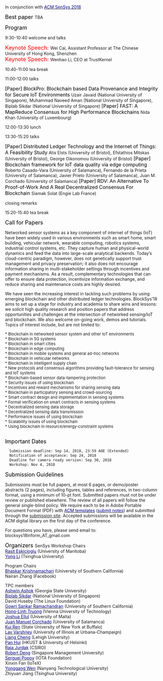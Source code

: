 In conjunction with [<font color="darkblue">ACM SenSys 2018</font>](http://sensys.acm.org/2018/workshops/)<br/>


<font color="black" size="4"> Best paper </font>
TBA

<font color="black" size="4"> Program </font>

9:30-10:40 welcome and talks

<font color="red" size="4">Keynote Speech: </font> Wei Cai, Assistant Professor at The Chinese University of Hong Kong, Shenzhen<br/>
<font color="red" size="4">Keynote Speech: </font> Wenhao Li, CEO at TrustKernel<br/>

10:40-11:00 tea break

11:00-12:00 talks

<font color="black" size="3">[Paper] BlockPro: Blockchain based Data Provenance and Integrity for Secure IoT Environments </font>
Uzair Javaid (National University of Singapore), Muhammad Naveed Aman (National University of Singapore), Biplab Sikdar (National University of Singapore)
<font color="black" size="3">[Paper] FAST: A MapReduce Consensus for High Performance Blockchains </font>
Nida Khan (University of Luxembourg)

12:00-13:30 lunch

13:30-15:20 talks

<font color="black" size="3">[Paper] Distributed Ledger Technology and the Internet of Things: A Feasibility Study </font>
Atis Elsts (University of Bristol), Efstathios Mitskas (University of Bristol), George Oikonomou (University of Bristol)
<font color="black" size="3">[Paper] Blockchain framework for IoT data quality via edge computing </font>
Roberto Casado-Vara (University of Salamanca), Fernando de la Prieta (University of Salamanca), Javier Prieto (University of Salamanca), Juan M. Corchado (University of Salamanca)
<font color="black" size="3">[Paper] RDV: An Alternative To Proof-of-Work And A Real Decentralized Consensus For Blockchain </font>
Siamak Solat (Engie Lab France)

closing remarks

15:20-15:40 tea break

<font color="black" size="4"> Call for Papers </font>

Networked sensor systems as a key component of internet of things (IoT) have been widely used in various environments such as smart home, smart building, vehicular network, wearable computing, robotics systems, industrial control systems, etc. They capture human and physical-world dynamics and feed the data into large-scale analytical backends. Today’s cloud-centric paradigm, however, does not genetically support trust management and privacy preservation; it also does not encourage information sharing in multi-stakeholder settings through incentives and payment mechanisms. As a result, complementary technologies that can offer to ensure data protection, incentivize information exchange, and reduce sharing and maintenance costs are highly desired.

We have seen the increasing interest in tackling such problems by using emerging blockchain and other distributed ledger technologies. BlockSys’18 aims to set up a stage for industry and academia to share wins and lessons: we solicit high quality research and position papers that address opportunities and challenges at the intersection of networked sensing/IoT and blockchain. We also welcome on-going work, demos and tutorials. Topics of interest include, but are not limited to:

  <font size="2.75">
  * Blockchain in networked sensor system and other IoT environments<br/>
  * Blockchain in 5G systems<br/>
  * Blockchain in smart cities<br/>
  * Blockchain in edge computing<br/>
  * Blockchain in mobile systems and general ad-hoc networks<br/>
  * Blockchain in vehicular networks<br/>
  * Blockchain in intelligent supply chain<br/>
  * New protocols and consensus algorithms providing fault-tolerance for sensing and IoT systems<br/>
  * Blockchain-based sensor data-tampering protection<br/>
  * Security issues of using blockchain<br/>
  * Incentives and reward mechanisms for sharing sensing data<br/>
  * Blockchain in participatory sensing and crowd-sourcing<br/>
  * Smart contract design and implementation in sensing systems<br/>
  * Formal verification on smart contracts in sensing systems<br/>
  * Decentralized sensing data storage<br/>
  * Decentralized sensing data transmission<br/> 
  * Performance issues of using blockchain<br/>
  * Scalability issues of using blockchain<br/>
  * Using blockchain in resource/energy-constraint systems<br/>
  </font><br/>
  
<font color="black" size="4"> Important Dates </font> 
```markdown
  Submission deadline: Sep 14, 2018, 23:59 AOE (Extended)
  Notification of acceptance: Sep 24, 2018
  Deadline for camera ready version: Sep 30, 2018
  Workshop: Nov 4, 2018
```

<font color="black" size="4"> Submission Guidelines </font> 

Submissions must be full papers, at most 6 pages, or demo/poster abstracts (2 pages), including figures, tables and references, in two-column format, using a minimum of 10-pt font. Submitted papers must not be under review or published elsewhere. The review of all papers will follow the general single-blind policy. We require each to be in Adobe Portable Document Format (PDF) with [<font color="darkblue">ACM templates</font>](https://www.acm.org/publications/proceedings-template) ([<font color="darkblue">submit notes</font>](http://sensys.acm.org/2018/resources/documents/HowTo.pdf)) and submitted through the [submission site](https://blocksys18.hotcrp.com/). Accepted submissions will be available in the ACM digital library on the first day of the conference.

For questions you have, please send email to: blocksys18inform_AT_gmail.com

<font color="black" size="4"> Organizers </font> 
SenSys Workshop Chairs<br/>
  [<font color="darkblue">Rasit Eskicioglu</font>](http://www.cs.umanitoba.ca/~rasit/) (University of Manitoba)<br/>
  [<font color="darkblue">Yong Li</font>](http://www.tsinghua.edu.cn/publish/eeen/3784/2014/20140822095535708666236/20140822095535708666236_.html) (Tsinghua University)<br/>
  
Program Chairs<br/>
  [<font color="darkblue">Bhaskar Krishnamachari</font>](http://ceng.usc.edu/~bkrishna/) (University of Southern California)<br/>
  Nairan Zhang (Facebook)<br/>

TPC members<br/>
  [<font color="darkblue">Ashwin Ashok</font>](https://grid.cs.gsu.edu/~aashok/) (Georgia State University)<br/>
  [<font color="darkblue">Biplab Sikdar</font>](https://www.ece.nus.edu.sg/stfpage/bsikdar/) (National University of Singapore)<br/>
  David Huseby (The Linux Foundation)<br/>
  [<font color="darkblue">Gowri Sankar Ramachandran</font>](http://www.gowrisankar.net/) (University of Southern California)<br/>
  [<font color="darkblue">Hong-Linh Truong</font>](http://www.infosys.tuwien.ac.at/staff/truong/) (Vienna University of Technology)<br/>
  [<font color="darkblue">Joshua Ellul</font>](http://staff.um.edu.mt/joshua.ellul/) (University of Malta)<br/>
  [<font color="darkblue">Juan Manuel Corchado</font>](https://bisite.usal.es/en/corchado) (University of Salamanca)<br/>
  [<font color="darkblue">Kui Ren</font>](https://www.acsu.buffalo.edu/~kuiren/) (State University of New York at Buffalo)<br/>
  [<font color="darkblue">Lav Varshney</font>](http://www.varshney.csl.illinois.edu/) (University of Illinois at Urbana-Champaign)<br/>
  [<font color="darkblue">Liang Cheng</font>](http://liangcheng.info/) (Lehigh University)<br/>
  [<font color="darkblue">Pan Hui</font>](https://www.cse.ust.hk/~panhui/) (HKUST & University of Helsinki)<br/>
  [<font color="darkblue">Raja Jurdak</font>](https://people.csiro.au/J/R/Raja-Jurdak) (CSIRO)<br/>
  [<font color="darkblue">Robert Deng</font>](http://www.mysmu.edu/faculty/robertdeng/) (Singapore Management University)<br/> 
  [<font color="darkblue">Serguei Popov</font>](https://blog.iota.org/@serguei.popov) (IOTA Foundation)<br/>
  Xinxin Fan (IoTeX)<br/>
  [<font color="darkblue">Yonggang Wen</font>](http://www.ntu.edu.sg/home/ygwen/) (Nanyang Technological University)<br/>
  Zhiyuan Jiang (Tsinghua University)<br/>
